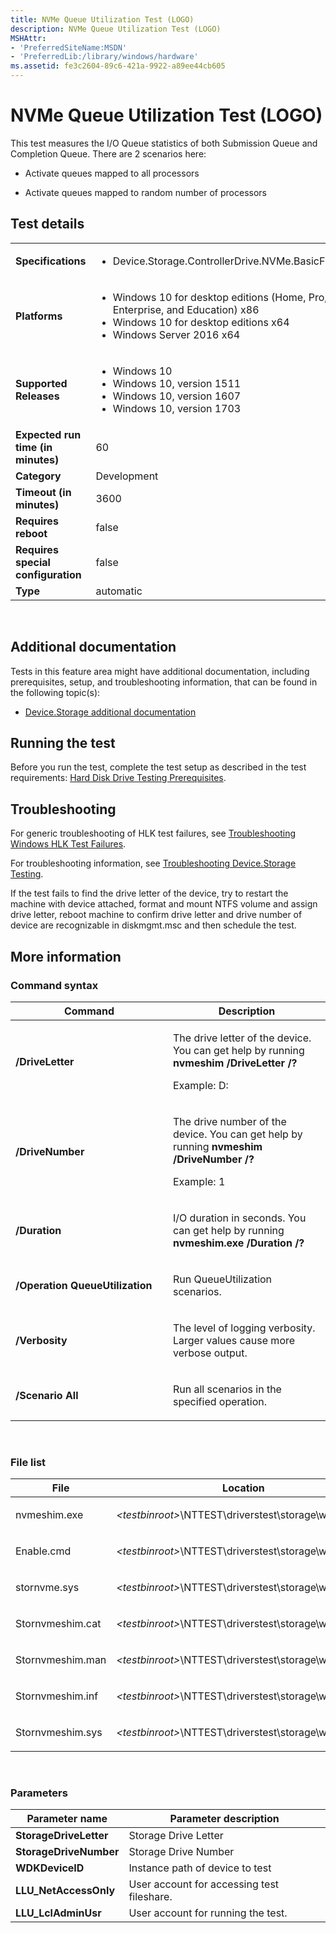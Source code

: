 ```yaml
---
title: NVMe Queue Utilization Test (LOGO)
description: NVMe Queue Utilization Test (LOGO)
MSHAttr:
- 'PreferredSiteName:MSDN'
- 'PreferredLib:/library/windows/hardware'
ms.assetid: fe3c2604-89c6-421a-9922-a89ee44cb605
---
```


# <span id="p-hlk-test.7117cbfe-37ab-4c47-821e-d7ca36295b19"></span>NVMe Queue Utilization Test (LOGO)


This test measures the I/O Queue statistics of both Submission Queue and Completion Queue. There are 2 scenarios here:

-   Activate queues mapped to all processors

-   Activate queues mapped to random number of processors

## <span id="Test_details"></span><span id="test_details"></span><span id="TEST_DETAILS"></span>Test details


<table>
<colgroup>
<col width="50%" />
<col width="50%" />
</colgroup>
<tbody>
<tr class="odd">
<td><strong>Specifications</strong></td>
<td><ul>
<li>Device.Storage.ControllerDrive.NVMe.BasicFunction</li>
</ul></td>
</tr>
<tr class="even">
<td><strong>Platforms</strong></td>
<td><ul>
<li>Windows 10 for desktop editions (Home, Pro, Enterprise, and Education) x86</li>
<li>Windows 10 for desktop editions x64</li>
<li>Windows Server 2016 x64</li>
</ul></td>
</tr>
<tr class="odd">
<td><strong>Supported Releases</strong></td>
<td><ul>
<li>Windows 10</li>
<li>Windows 10, version 1511</li>
<li>Windows 10, version 1607</li>
<li>Windows 10, version 1703</li>
</ul></td>
</tr>
<tr class="even">
<td><strong>Expected run time (in minutes)</strong></td>
<td>60</td>
</tr>
<tr class="odd">
<td><strong>Category</strong></td>
<td>Development</td>
</tr>
<tr class="even">
<td><strong>Timeout (in minutes)</strong></td>
<td>3600</td>
</tr>
<tr class="odd">
<td><strong>Requires reboot</strong></td>
<td>false</td>
</tr>
<tr class="even">
<td><strong>Requires special configuration</strong></td>
<td>false</td>
</tr>
<tr class="odd">
<td><strong>Type</strong></td>
<td>automatic</td>
</tr>
</tbody>
</table>

 

## <span id="Additional_documentation"></span><span id="additional_documentation"></span><span id="ADDITIONAL_DOCUMENTATION"></span>Additional documentation


Tests in this feature area might have additional documentation, including prerequisites, setup, and troubleshooting information, that can be found in the following topic(s):

-   [Device.Storage additional documentation](device-storage-additional-documentation.md)

## <span id="Running_the_test"></span><span id="running_the_test"></span><span id="RUNNING_THE_TEST"></span>Running the test


Before you run the test, complete the test setup as described in the test requirements: [Hard Disk Drive Testing Prerequisites](hard-disk-drive-testing-prerequisites.md).

## <span id="Troubleshooting"></span><span id="troubleshooting"></span><span id="TROUBLESHOOTING"></span>Troubleshooting


For generic troubleshooting of HLK test failures, see [Troubleshooting Windows HLK Test Failures](..\user\troubleshooting-windows-hlk-test-failures.md).

For troubleshooting information, see [Troubleshooting Device.Storage Testing](troubleshooting-devicestorage-testing.md).

If the test fails to find the drive letter of the device, try to restart the machine with device attached, format and mount NTFS volume and assign drive letter, reboot machine to confirm drive letter and drive number of device are recognizable in diskmgmt.msc and then schedule the test.

## <span id="More_information"></span><span id="more_information"></span><span id="MORE_INFORMATION"></span>More information


### <span id="Command_syntax"></span><span id="command_syntax"></span><span id="COMMAND_SYNTAX"></span>Command syntax

<table>
<colgroup>
<col width="50%" />
<col width="50%" />
</colgroup>
<thead>
<tr class="header">
<th>Command</th>
<th>Description</th>
</tr>
</thead>
<tbody>
<tr class="odd">
<td><p><strong>/DriveLetter</strong></p></td>
<td><p>The drive letter of the device. You can get help by running <strong>nvmeshim /DriveLetter /?</strong></p>
<p>Example: D:</p></td>
</tr>
<tr class="even">
<td><p><strong>/DriveNumber</strong></p></td>
<td><p>The drive number of the device. You can get help by running <strong>nvmeshim /DriveNumber /?</strong></p>
<p>Example: 1</p></td>
</tr>
<tr class="odd">
<td><p><strong>/Duration</strong></p></td>
<td><p>I/O duration in seconds. You can get help by running <strong>nvmeshim.exe /Duration /?</strong></p></td>
</tr>
<tr class="even">
<td><p><strong>/Operation QueueUtilization</strong></p></td>
<td><p>Run QueueUtilization scenarios.</p></td>
</tr>
<tr class="odd">
<td><p><strong>/Verbosity</strong></p></td>
<td><p>The level of logging verbosity. Larger values cause more verbose output.</p></td>
</tr>
<tr class="even">
<td><p><strong>/Scenario All</strong></p></td>
<td><p>Run all scenarios in the specified operation.</p></td>
</tr>
</tbody>
</table>

 

### <span id="File_list"></span><span id="file_list"></span><span id="FILE_LIST"></span>File list

<table>
<colgroup>
<col width="50%" />
<col width="50%" />
</colgroup>
<thead>
<tr class="header">
<th>File</th>
<th>Location</th>
</tr>
</thead>
<tbody>
<tr class="odd">
<td><p>nvmeshim.exe</p></td>
<td><p><em>&lt;testbinroot&gt;</em>\NTTEST\driverstest\storage\wdk\nvme\</p></td>
</tr>
<tr class="even">
<td><p>Enable.cmd</p></td>
<td><p><em>&lt;testbinroot&gt;</em>\NTTEST\driverstest\storage\wdk\nvme\</p></td>
</tr>
<tr class="odd">
<td><p>stornvme.sys</p></td>
<td><p><em>&lt;testbinroot&gt;</em>\NTTEST\driverstest\storage\wdk\nvme\</p></td>
</tr>
<tr class="even">
<td><p>Stornvmeshim.cat</p></td>
<td><p><em>&lt;testbinroot&gt;</em>\NTTEST\driverstest\storage\wdk\nvme\</p></td>
</tr>
<tr class="odd">
<td><p>Stornvmeshim.man</p></td>
<td><p><em>&lt;testbinroot&gt;</em>\NTTEST\driverstest\storage\wdk\nvme\</p></td>
</tr>
<tr class="even">
<td><p>Stornvmeshim.inf</p></td>
<td><p><em>&lt;testbinroot&gt;</em>\NTTEST\driverstest\storage\wdk\nvme\</p></td>
</tr>
<tr class="odd">
<td><p>Stornvmeshim.sys</p></td>
<td><p><em>&lt;testbinroot&gt;</em>\NTTEST\driverstest\storage\wdk\nvme\</p></td>
</tr>
</tbody>
</table>

 

### <span id="Parameters"></span><span id="parameters"></span><span id="PARAMETERS"></span>Parameters

| Parameter name         | Parameter description                      |
|------------------------|--------------------------------------------|
| **StorageDriveLetter** | Storage Drive Letter                       |
| **StorageDriveNumber** | Storage Drive Number                       |
| **WDKDeviceID**        | Instance path of device to test            |
| **LLU\_NetAccessOnly** | User account for accessing test fileshare. |
| **LLU\_LclAdminUsr**   | User account for running the test.         |

 

 

 






